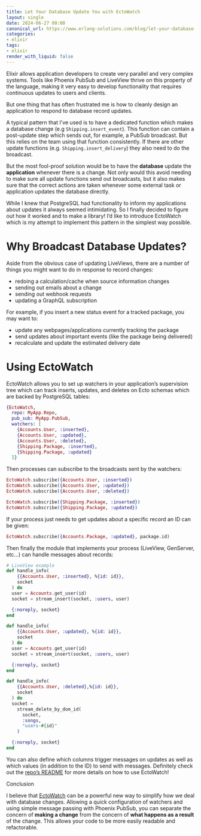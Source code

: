 ```yaml
---
title: Let Your Database Update You with EctoWatch
layout: single
date: 2024-06-27 00:00
canonical_url: https://www.erlang-solutions.com/blog/let-your-database-update-you-with-ectowatch/
categories:
- elixir
tags:
- elixir
render_with_liquid: false
---
```


Elixir allows application developers to create very parallel and very complex systems. Tools like Phoenix PubSub and LiveView thrive on this property of the language, making it very easy to develop functionality that requires continuous updates to users and clients.

But one thing that has often frustrated me is how to cleanly design an application to respond to database record updates.

A typical pattern that I’ve used is to have a dedicated function which makes a database change (e.g `Shipping.insert_event`). This function can contain a post-update step which sends out, for example, a PubSub broadcast. But this relies on the team using that function consistently. If there are other update functions (e.g. `Shipping.insert_delivery`) they also need to do the broadcast.

But the most fool-proof solution would be to have the **database** update the **application** whenever there is a change. Not only would this avoid needing to make sure all update functions send out broadcasts, but it also makes sure that the correct actions are taken whenever some external task or application updates the database directly.

While I knew that PostgreSQL had functionality to inform my applications about updates it always seemed intimidating. So I finally decided to figure out how it worked and to make a library! I’d like to introduce EctoWatch which is my attempt to implement this pattern in the simplest way possible.

# Why Broadcast Database Updates?

Aside from the obvious case of updating LiveViews, there are a number of things you might want to do in response to record changes:

 * redoing a calculation/cache when source information changes
 * sending out emails about a change
 * sending out webhook requests
 * updating a GraphQL subscription

For example, if you insert a new status event for a tracked package, you may want to:

 * update any webpages/applications currently tracking the package
 * send updates about important events (like the package being delivered)
 * recalculate and update the estimated delivery date

# Using EctoWatch

EctoWatch allows you to set up watchers in your application’s supervision tree which can track inserts, updates, and deletes on Ecto schemas which are backed by PostgreSQL tables:

```elixir
{EctoWatch,
  repo: MyApp.Repo,
  pub_sub: MyApp.PubSub,
  watchers: [
    {Accounts.User, :inserted},
    {Accounts.User, :updated},
    {Accounts.User, :deleted},
    {Shipping.Package, :inserted},
    {Shipping.Package, :updated}
  ]}
```

Then processes can subscribe to the broadcasts sent by the watchers:

```elixir
EctoWatch.subscribe({Accounts.User, :inserted})
EctoWatch.subscribe({Accounts.User, :updated})
EctoWatch.subscribe({Accounts.User, :deleted})

EctoWatch.subscribe({Shipping.Package, :inserted})
EctoWatch.subscribe({Shipping.Package, :updated})
```

If your process just needs to get updates about a specific record an ID can be given:

```elixir
EctoWatch.subscribe({Accounts.Package, :updated}, package.id)
```

Then finally the module that implements your process (LiveView, GenServer, etc…) can handle messages about records:

```elixir
# LiveView example
def handle_info(
    {{Accounts.User, :inserted}, %{id: id}},
    socket
  ) do
  user = Accounts.get_user(id)
  socket = stream_insert(socket, :users, user)

  {:noreply, socket}
end

def handle_info(
    {{Accounts.User, :updated}, %{id: id}},
    socket
  ) do
  user = Accounts.get_user(id)
  socket = stream_insert(socket, :users, user)

  {:noreply, socket}
end

def handle_info(
    {{Accounts.User, :deleted},%{id: id}},
    socket
  ) do
  socket =
    stream_delete_by_dom_id(
      socket,
      :songs,
      "users-#{id}"
    )

  {:noreply, socket}
end
```

You can also define which columns trigger messages on updates as well as which values (in addition to the ID) to send with messages. Definitely check out the [repo’s README](https://github.com/cheerfulstoic/ecto_watch) for more details on how to use EctoWatch!

Conclusion

I believe that [EctoWatch](https://github.com/cheerfulstoic/ecto_watch) can be a powerful new way to simplify how we deal with database changes. Allowing a quick configuration of watchers and using simple message passing with Phoenix PubSub, you can separate the concern of **making a change** from the concern of **what happens as a result** of the change. This allows your code to be more easily readable and refactorable.
